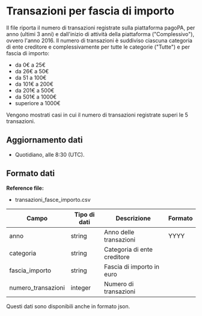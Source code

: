 # Transazioni per fascia di importo

Il file riporta il numero di transazioni registrate sulla piattaforma pagoPA, per anno (ultimi 3 anni) e dall'inizio di attività della piattaforma ("Complessivo"), ovvero l'anno 2016. Il numero di transazioni è suddiviso ciascuna categoria di ente creditore e complessivamente per tutte le categorie ("Tutte") e per fascia di importo:
* da 0€ a 25€
* da 26€ a 50€
* da 51 a 100€
* da 101€ a 200€
* da 201€ a 500€
* da 501€ a 1000€
* superiore a 1000€

Vengono mostrati casi in cui il numero di transazioni registrate superi le 5 transazioni.

## Aggiornamento dati

- Quotidiano, alle 8:30 (UTC).

## Formato dati

**Reference file:**

- transazioni_fasce_importo.csv<br>

| Campo               | Tipo di dati  | Descrizione                 | Formato |
| ------------------- | ------------  | ------------------------    | ------- |
| anno                | string        | Anno delle transazioni      | YYYY    |
| categoria           | string        | Categoria di ente creditore |         |
| fascia_importo      | string        | Fascia di importo in euro   |         |
| numero_transazioni  | integer       | Numero di transazioni       |         |

Questi dati sono disponibili anche in formato json.